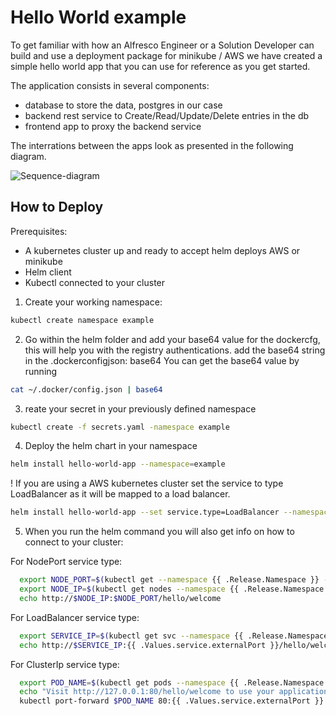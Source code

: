 # Hello World example 

To get familiar with how an Alfresco Engineer or a Solution Developer can build and use a deployment package for minikube / AWS we have created a simple hello world app that you can use for reference as you get started.

The application consists in several components:
- database to store the data, postgres in our case
- backend rest service to Create/Read/Update/Delete entries in the db
- frontend app to proxy the backend service

The interrations between the apps look as presented in the following diagram.

![Sequence-diagram](http://www.plantuml.com/plantuml/png/LP71JiCm38RlVWehzua9mQL2qreLGGK2KQtYmYLRlQqYJQB4tQWOxuwxKR5Ty-Mp_Tlpo3fmrng0HSE64dmaOno-ks1gJBq7q2js0LKLAIZK4IlmeZIhnclBgBBWzYFABb5LuBFkHwsuX2L5JdrpP6LwoNBDUgaZ7M6U0LGucM6Mu8lUDHlDz66thYMlDmJPWCeqmOVx1LvjX-cXJ8V7F4lUEWezIZ4ZobfYV5AFQazc9Rg2V9HBuYvOt6dJ4Qgp5IWu70v_zQf2_aNlR2IydaxnzGciOyBGRBOCOKJIfjMSmBTYYQYIEwOldgo3QoVrSlO3P6iSF93rd5ATkfyouN-eQY2sfd1EP9wRMna9veBaRhy0 "sequence-diagram")

## How to Deploy

Prerequisites: 

- A kubernetes cluster up and ready to accept helm deploys AWS or minikube
- Helm client
- Kubectl connected to your cluster

1. Create your working namespace:
```bash
kubectl create namespace example 
```

2. Go within the helm folder and add your base64 value for the dockercfg, this will help you with the registry authentications.
add the base64 string in the .dockerconfigjson: base64
You can get the base64 value by running
```bash
cat ~/.docker/config.json | base64 
```

3. reate your secret in your previously defined namespace

```bash
kubectl create -f secrets.yaml -namespace example
```

4. Deploy the helm chart in your namespace
```bash
helm install hello-world-app --namespace=example
```
! If you are using a AWS kubernetes cluster set the service to type LoadBalancer as it will be mapped to a load balancer.
```bash
helm install hello-world-app --set service.type=LoadBalancer --namespace=example
```

5. When you run the helm command you will also get info on how to connect to your cluster:

For NodePort service type:
```bash
  export NODE_PORT=$(kubectl get --namespace {{ .Release.Namespace }} -o jsonpath="{.spec.ports[0].nodePort}" services {{ template "fullname" . }})
  export NODE_IP=$(kubectl get nodes --namespace {{ .Release.Namespace }} -o jsonpath="{.items[0].status.addresses[0].address}")
  echo http://$NODE_IP:$NODE_PORT/hello/welcome
```
For LoadBalancer service type:
```bash
  export SERVICE_IP=$(kubectl get svc --namespace {{ .Release.Namespace }} {{ template "fullname" . }} -o jsonpath='{.status.loadBalancer.ingress[0].hostname}')
  echo http://$SERVICE_IP:{{ .Values.service.externalPort }}/hello/welcome
```
For ClusterIp service type:
```bash
  export POD_NAME=$(kubectl get pods --namespace {{ .Release.Namespace }} -l "app={{ template "name" . }},release={{ .Release.Name }}" -o jsonpath="{.items[0].metadata.name}")
  echo "Visit http://127.0.0.1:80/hello/welcome to use your application"
  kubectl port-forward $POD_NAME 80:{{ .Values.service.externalPort }}
```
